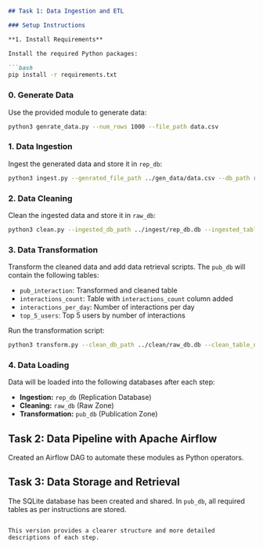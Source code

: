 
```markdown

## Task 1: Data Ingestion and ETL

### Setup Instructions

**1. Install Requirements**

Install the required Python packages:

```bash
pip install -r requirements.txt
```

### 0. Generate Data

Use the provided module to generate data:

```bash
python3 genrate_data.py --num_rows 1000 --file_path data.csv
```

### 1. Data Ingestion

Ingest the generated data and store it in `rep_db`:

```bash
python3 ingest.py --genrated_file_path ../gen_data/data.csv --db_path rep_db.db --table_name rep_interaction
```

### 2. Data Cleaning

Clean the ingested data and store it in `raw_db`:

```bash
python3 clean.py --ingested_db_path ../ingest/rep_db.db --ingested_table_name rep_interaction --cleaned_db_path raw_db.db --cleaned_table_name raw_interaction
```

### 3. Data Transformation

Transform the cleaned data and add data retrieval scripts. The `pub_db` will contain the following tables:

- `pub_interaction`: Transformed and cleaned table
- `interactions_count`: Table with `interactions_count` column added
- `interactions_per_day`: Number of interactions per day
- `top_5_users`: Top 5 users by number of interactions

Run the transformation script:

```bash
python3 transform.py --clean_db_path ../clean/raw_db.db --clean_table_name raw_interaction --transformed_db_path pub_db.db --transformed_table_name pub_interaction
```

### 4. Data Loading

Data will be loaded into the following databases after each step:

- **Ingestion:** `rep_db` (Replication Database)
- **Cleaning:** `raw_db` (Raw Zone)
- **Transformation:** `pub_db` (Publication Zone)

## Task 2: Data Pipeline with Apache Airflow

Created an Airflow DAG to automate these modules as Python operators.

## Task 3: Data Storage and Retrieval

The SQLite database has been created and shared. In `pub_db`, all required tables as per instructions are stored.
```

This version provides a clearer structure and more detailed descriptions of each step.
